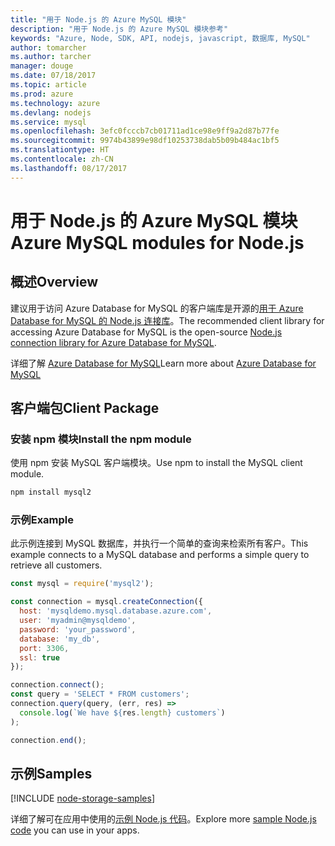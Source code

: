 ```yaml
---
title: "用于 Node.js 的 Azure MySQL 模块"
description: "用于 Node.js 的 Azure MySQL 模块参考"
keywords: "Azure, Node, SDK, API, nodejs, javascript, 数据库, MySQL"
author: tomarcher
ms.author: tarcher
manager: douge
ms.date: 07/18/2017
ms.topic: article
ms.prod: azure
ms.technology: azure
ms.devlang: nodejs
ms.service: mysql
ms.openlocfilehash: 3efc0fcccb7cb01711ad1ce98e9ff9a2d87b77fe
ms.sourcegitcommit: 9974b43899e98df10253738dab5b09b484ac1bf5
ms.translationtype: HT
ms.contentlocale: zh-CN
ms.lasthandoff: 08/17/2017
---
```

# <a name="azure-mysql-modules-for-nodejs"></a><span data-ttu-id="18b42-104">用于 Node.js 的 Azure MySQL 模块</span><span class="sxs-lookup"><span data-stu-id="18b42-104">Azure MySQL modules for Node.js</span></span>

## <a name="overview"></a><span data-ttu-id="18b42-105">概述</span><span class="sxs-lookup"><span data-stu-id="18b42-105">Overview</span></span>

<span data-ttu-id="18b42-106">建议用于访问 Azure Database for MySQL 的客户端库是开源的[用于 Azure Database for MySQL 的 Node.js 连接库](https://github.com/sidorares/node-mysql2)。</span><span class="sxs-lookup"><span data-stu-id="18b42-106">The recommended client library for accessing Azure Database for MySQL is the open-source [Node.js connection library for Azure Database for MySQL](https://github.com/sidorares/node-mysql2).</span></span> 

<span data-ttu-id="18b42-107">详细了解 [Azure Database for MySQL](https://docs.microsoft.com/azure/MySQL/)</span><span class="sxs-lookup"><span data-stu-id="18b42-107">Learn more about [Azure Database for MySQL](https://docs.microsoft.com/azure/MySQL/)</span></span>

## <a name="client-package"></a><span data-ttu-id="18b42-108">客户端包</span><span class="sxs-lookup"><span data-stu-id="18b42-108">Client Package</span></span>

### <a name="install-the-npm-module"></a><span data-ttu-id="18b42-109">安装 npm 模块</span><span class="sxs-lookup"><span data-stu-id="18b42-109">Install the npm module</span></span>

<span data-ttu-id="18b42-110">使用 npm 安装 MySQL 客户端模块。</span><span class="sxs-lookup"><span data-stu-id="18b42-110">Use npm to install the MySQL client module.</span></span>

```bash
npm install mysql2
```   

### <a name="example"></a><span data-ttu-id="18b42-111">示例</span><span class="sxs-lookup"><span data-stu-id="18b42-111">Example</span></span>

<span data-ttu-id="18b42-112">此示例连接到 MySQL 数据库，并执行一个简单的查询来检索所有客户。</span><span class="sxs-lookup"><span data-stu-id="18b42-112">This example connects to a MySQL database and performs a simple query to retrieve all customers.</span></span>

```javascript
const mysql = require('mysql2');

const connection = mysql.createConnection({
  host: 'mysqldemo.mysql.database.azure.com',
  user: 'myadmin@mysqldemo',
  password: 'your_password',
  database: 'my_db',
  port: 3306,
  ssl: true
});

connection.connect();
const query = 'SELECT * FROM customers';
connection.query(query, (err, res) =>
  console.log(`We have ${res.length} customers`)
);

connection.end();
```

## <a name="samples"></a><span data-ttu-id="18b42-113">示例</span><span class="sxs-lookup"><span data-stu-id="18b42-113">Samples</span></span>

[!INCLUDE [node-storage-samples](../docs-ref-conceptual/includes/mysql-samples.md)]

<span data-ttu-id="18b42-114">详细了解可在应用中使用的[示例 Node.js 代码](https://azure.microsoft.com/resources/samples/?platform=nodejs)。</span><span class="sxs-lookup"><span data-stu-id="18b42-114">Explore more [sample Node.js code](https://azure.microsoft.com/resources/samples/?platform=nodejs) you can use in your apps.</span></span>
